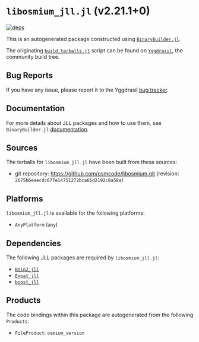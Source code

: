 # `libosmium_jll.jl` (v2.21.1+0)

[![deps](https://juliahub.com/docs/libosmium_jll/deps.svg)](https://juliahub.com/ui/Packages/General/libosmium_jll/)

This is an autogenerated package constructed using [`BinaryBuilder.jl`](https://github.com/JuliaPackaging/BinaryBuilder.jl).

The originating [`build_tarballs.jl`](https://github.com/JuliaPackaging/Yggdrasil/blob/3bf556bbb9a09829b60a89aa8547a1d8f921093c/L/libosmium/build_tarballs.jl) script can be found on [`Yggdrasil`](https://github.com/JuliaPackaging/Yggdrasil/), the community build tree.

## Bug Reports

If you have any issue, please report it to the Yggdrasil [bug tracker](https://github.com/JuliaPackaging/Yggdrasil/issues).

## Documentation

For more details about JLL packages and how to use them, see `BinaryBuilder.jl` [documentation](https://docs.binarybuilder.org/stable/jll/).

## Sources

The tarballs for `libosmium_jll.jl` have been built from these sources:

* git repository: https://github.com/osmcode/libosmium.git (revision: `2675b6eaecdc677e14751272bca66d2192c8a58a`)

## Platforms

`libosmium_jll.jl` is available for the following platforms:

* `AnyPlatform` (`any`)

## Dependencies

The following JLL packages are required by `libosmium_jll.jl`:

* [`Bzip2_jll`](https://github.com/JuliaBinaryWrappers/Bzip2_jll.jl)
* [`Expat_jll`](https://github.com/JuliaBinaryWrappers/Expat_jll.jl)
* [`boost_jll`](https://github.com/JuliaBinaryWrappers/boost_jll.jl)

## Products

The code bindings within this package are autogenerated from the following `Products`:

* `FileProduct`: `osmium_version`

